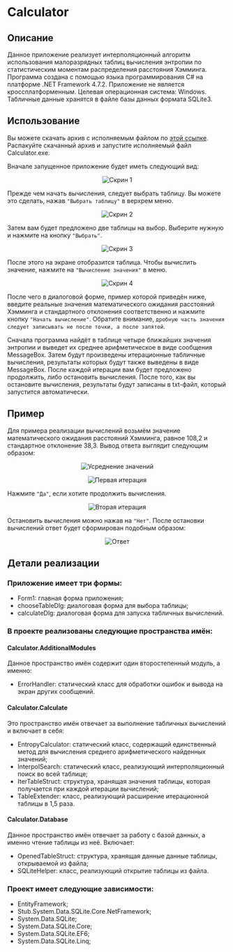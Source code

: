 # Calculator

## Описание
Данное приложение реализует интерполяционный алгоритм использования малоразрядных таблиц вычисления энтропии по статистическим моментам распределения расстояния Хэмминга. 
Программа создана с помощью языка программирования C# на платформе .NET Framework 4.7.2. Приложение не является кроссплатформенным. Целевая операционная система: Windows. Табличные данные хранятся в файле базы данных формата SQLite3.

## Использование
Вы можете скачать архив с исполняемым файлом по [этой ссылке](binary/Release.zip). Распакуйте скачанный архив и запустите исполняемый файл Calculator.exe.

Вначале запущенное приложение будет иметь следующий вид:

<p align="center"> 
<img src="images/screen1.png" alt="Скрин 1">
</p>

Прежде чем начать вычисления, следует выбрать таблицу. Вы можете это сделать, нажав ```"Выбрать таблицу"``` в верхрем меню.

<p align="center"> 
<img src="images/screen2.png" alt="Скрин 2">
</p>

Затем вам будет предложено две таблицы на выбор. Выберите нужную и нажмите на кнопку ```"Выбрать"```.

<p align="center"> 
<img src="images/screen3.png" alt="Скрин 3">
</p>

После этого на экране отобразится таблица. Чтобы вычислить значение, нажмите на ```"Вычисление значения"``` в меню.

<p align="center"> 
<img src="images/screen4.png" alt="Скрин 4">
</p>

После чего в диалоговой форме, пример которой приведён ниже, введите реальные значения математического ожидания расстояний Хэмминга и стандартного отклонения соответственно и нажмите кнопку ```"Начать вычисление"```. Обратите внимание, ```дробную часть значения следует записывать не после точки, а после запятой```.

Сначала программа найдёт в таблице четыре ближайших значения энтропии и выведет их среднее арифметическое в виде сообщения MessageBox. Затем будут произведены итерационные табличные вычисления, результаты которых будут также выведены в виде MessageBox. После каждой итерации вам будет предложено продолжить, либо остановить вычисления. После того, как вы остановите вычисления, результаты будут записаны в txt-файл, который запустится автоматически.

## Пример
Для примера реализации вычислений возьмём значение математического ожидания расстояний Хэмминга, равное 108,2 и стандартное отклонение 38,3. Вывод ответа выглядит следующим образом:

<p align="center"> 
<img src="images/screen5.png" alt="Усреднение значений">
</p>

<p align="center"> 
<img src="images/screen6.png" alt="Первая итерация">
</p>

Нажмите ```"Да"```, если хотите продолжить вычисления.

<p align="center"> 
<img src="images/screen7.png" alt="Вторая итерация">
</p>

Остановить вычисления можно нажав на ```"Нет"```. После остановки вычислений ответ будет сформирован подобным образом:

<p align="center"> 
<img src="images/screen8.png" alt="Ответ">
</p>

## Детали реализации
### Приложение имеет три формы:
+ Form1: главная форма приложения;
+ chooseTableDlg: диалоговая форма для выбора таблицы;
+ calculateDlg: диалоговая форма для запуска табличных вычислений.

### В проекте реализованы следующие пространства имён:

#### Calculator.AdditionalModules
Данное пространство имён содержит один второстепенный модуль, а именно:

+ ErrorHandler: статический класс для обработки ошибок и вывода на экран других сообщений.

#### Calculator.Calculate
Это пространство имён отвечает за выполнение табличных вычислений и включает в себя:

+ EntropyCalculator: статический класс, содержащий единственный метод для вычисления среднего арифметического найденных значений;
+ InterpolSearch: статический класс, реализующий интерполяционный поиск во всей таблице;
+ IterTableStruct: структура, хранящая значения таблицы, которая получается при каждой итерации вычислений;
+ TableExtender: класс, реализующий расширение итерационной таблицы в 1,5 раза.

#### Calculator.Database
Данное пространство имён отвечает за работу с базой данных, а именно чтение таблицы из неё. Включает:

+ OpenedTableStruct: структура, хранящая данные данные таблицы, открываемой из файла;
+ SQLiteHelper: класс, реализующий открытие таблицы из файла.

### Проект имеет следующие зависимости:
+ EntityFramework;
+ Stub.System.Data.SQLite.Core.NetFramework;
+ System.Data.SQLite;
+ System.Data.SQLite.Core;
+ System.Data.SQLite.EF6;
+ System.Data.SQLite.Linq;
